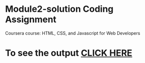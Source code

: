 
# Module2-solution Coding Assignment

Coursera course: HTML, CSS, and Javascript for Web Developers

# To see the output [CLICK HERE](https:///NaVeeNKuMaRcr7.github.io/module-2/module2-solution/index1.html)
